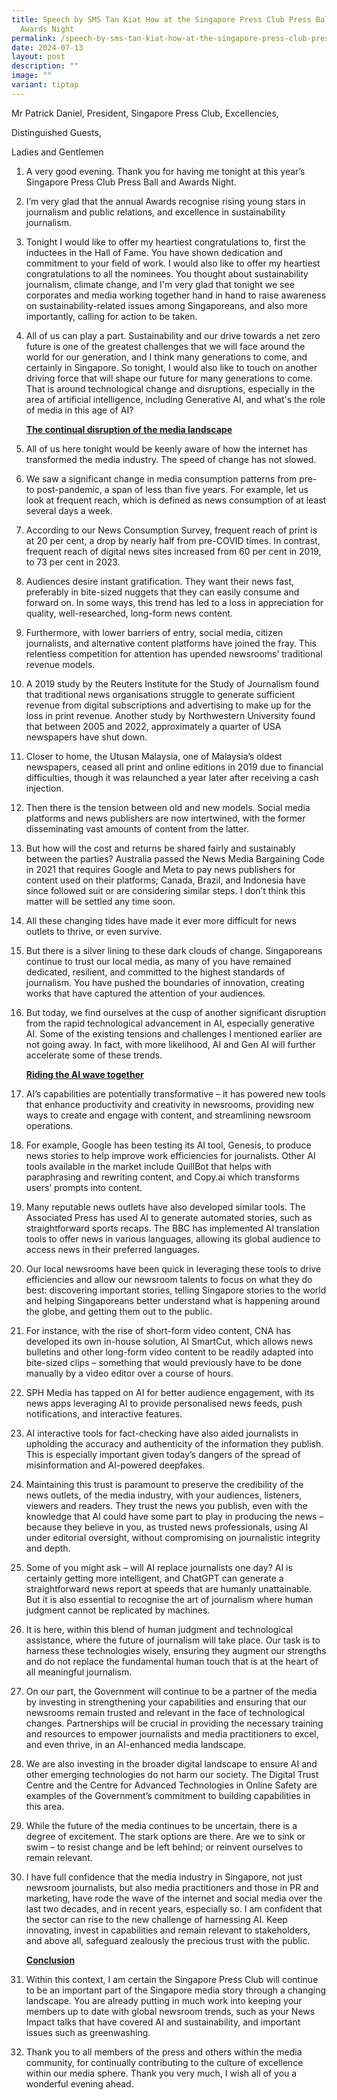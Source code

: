 ```yaml
---
title: Speech by SMS Tan Kiat How at the Singapore Press Club Press Ball and
  Awards Night
permalink: /speech-by-sms-tan-kiat-how-at-the-singapore-press-club-press-ball-and-awards-night/
date: 2024-07-13
layout: post
description: ""
image: ""
variant: tiptap
---
```

<p>Mr Patrick Daniel, President, Singapore Press Club, Excellencies,</p>
<p>Distinguished Guests,</p>
<p>Ladies and Gentlemen</p>
<ol data-tight="true" class="tight">
<li>
<p>A very good evening. Thank you for having me tonight at this year’s Singapore
Press Club Press Ball and Awards Night.</p>
<p></p>
</li>
<li>
<p>I’m very glad that the annual Awards recognise rising young stars in journalism
and public relations, and excellence in sustainability journalism.</p>
<p></p>
</li>
<li>
<p>Tonight I would like to offer my heartiest congratulations to, first the
inductees in the Hall of Fame. You have shown dedication and commitment
to your field of work. I would also like to offer my heartiest congratulations
to all the nominees. You thought about sustainability journalism, climate
change, and I'm very glad that tonight we see corporates and media working
together hand in hand to raise awareness on sustainability-related issues
among Singaporeans, and also more importantly, calling for action to be
taken.</p>
<p></p>
</li>
<li>
<p>All of us can play a part. Sustainability and our drive towards a net
zero future is one of the greatest challenges that we will face around
the world for our generation, and I think many generations to come, and
certainly in Singapore. So tonight, I would also like to touch on another
driving force that will shape our future for many generations to come.
That is around technological change and disruptions, especially in the
area of artificial intelligence, including Generative AI, and what's the
role of media in this age of AI?</p>
<p></p>
<p><strong><u>The continual disruption of the media landscape</u></strong>
</p>
<p></p>
</li>
<li>
<p>All of us here tonight would be keenly aware of how the internet has transformed
the media industry. The speed of change has not slowed.</p>
<p></p>
</li>
<li>
<p>We saw a significant change in media consumption patterns from pre- to
post-pandemic, a span of less than five years. For example, let us look
at frequent reach, which is defined as news consumption of at least several
days a week.</p>
<p></p>
</li>
<li>
<p>According to our News Consumption Survey, frequent reach of print is at
20 per cent, a drop by nearly half from pre-COVID times. In contrast, frequent
reach of digital news sites increased from 60 per cent in 2019, to 73 per
cent in 2023.</p>
<p></p>
</li>
<li>
<p>Audiences desire instant gratification. They want their news fast, preferably
in bite-sized nuggets that they can easily consume and forward on. In some
ways, this trend has led to a loss in appreciation for quality, well-researched,
long-form news content.</p>
<p></p>
</li>
<li>
<p>Furthermore, with lower barriers of entry, social media, citizen journalists,
and alternative content platforms have joined the fray. This relentless
competition for attention has upended newsrooms’ traditional revenue models.</p>
<p></p>
</li>
<li>
<p>A 2019 study by the Reuters Institute for the Study of Journalism found
that traditional news organisations struggle to generate sufficient revenue
from digital subscriptions and advertising to make up for the loss in print
revenue. Another study by Northwestern University found that between 2005
and 2022, approximately a quarter of USA newspapers have shut down.</p>
<p></p>
</li>
<li>
<p>Closer to home, the Utusan Malaysia, one of Malaysia’s oldest newspapers,
ceased all print and online editions in 2019 due to financial difficulties,
though it was relaunched a year later after receiving a cash injection.</p>
<p></p>
</li>
<li>
<p>Then there is the tension between old and new models. Social media platforms
and news publishers are now intertwined, with the former disseminating
vast amounts of content from the latter.</p>
<p></p>
</li>
<li>
<p>But how will the cost and returns be shared fairly and sustainably between
the parties? Australia passed the News Media Bargaining Code in 2021 that
requires Google and Meta to pay news publishers for content used on their
platforms; Canada, Brazil, and Indonesia have since followed suit or are
considering similar steps. I don’t think this matter will be settled any
time soon.</p>
<p></p>
</li>
<li>
<p>All these changing tides have made it ever more difficult for news outlets
to thrive, or even survive.</p>
<p></p>
</li>
<li>
<p>But there is a silver lining to these dark clouds of change. Singaporeans
continue to trust our local media, as many of you have remained dedicated,
resilient, and committed to the highest standards of journalism. You have
pushed the boundaries of innovation, creating works that have captured
the attention of your audiences.</p>
<p></p>
</li>
<li>
<p>But today, we find ourselves at the cusp of another significant disruption
from the rapid technological advancement in AI, especially generative AI.
Some of the existing tensions and challenges I mentioned earlier are not
going away. In fact, with more likelihood, AI and Gen AI will further accelerate
some of these trends.</p>
<p></p>
<p><strong><u>Riding the AI wave together</u></strong>
</p>
<p></p>
</li>
<li>
<p>AI’s capabilities are potentially transformative – it has powered new
tools that enhance productivity and creativity in newsrooms, providing
new ways to create and engage with content, and streamlining newsroom operations.</p>
<p></p>
</li>
<li>
<p>For example, Google has been testing its AI tool, Genesis, to produce
news stories to help improve work efficiencies for journalists. Other AI
tools available in the market include QuillBot that helps with paraphrasing
and rewriting content, and Copy.ai which transforms users’ prompts into
content.</p>
<p></p>
</li>
<li>
<p>Many reputable news outlets have also developed similar tools. The Associated
Press has used AI to generate automated stories, such as straightforward
sports recaps. The BBC has implemented AI translation tools to offer news
in various languages, allowing its global audience to access news in their
preferred languages.</p>
<p></p>
</li>
<li>
<p>Our local newsrooms have been quick in leveraging these tools to drive
efficiencies and allow our newsroom talents to focus on what they do best:
discovering important stories, telling Singapore stories to the world and
helping Singaporeans better understand what is happening around the globe,
and getting them out to the public.</p>
<p></p>
</li>
<li>
<p>For instance, with the rise of short-form video content, CNA has developed
its own in-house solution, AI SmartCut, which allows news bulletins and
other long-form video content to be readily adapted into bite-sized clips
– something that would previously have to be done manually by a video editor
over a course of hours.</p>
<p></p>
</li>
<li>
<p>SPH Media has tapped on AI for better audience engagement, with its news
apps leveraging AI to provide personalised news feeds, push notifications,
and interactive features.</p>
<p></p>
</li>
<li>
<p>AI interactive tools for fact-checking have also aided journalists in
upholding the accuracy and authenticity of the information they publish.
This is especially important given today’s dangers of the spread of misinformation
and AI-powered deepfakes.</p>
<p></p>
</li>
<li>
<p>Maintaining this trust is paramount to preserve the credibility of the
news outlets, of the media industry, with your audiences, listeners, viewers
and readers. They trust the news you publish, even with the knowledge that
AI could have some part to play in producing the news – because they believe
in you, as trusted news professionals, using AI under editorial oversight,
without compromising on journalistic integrity and depth.</p>
<p></p>
</li>
<li>
<p>Some of you might ask – will AI replace journalists one day? AI is certainly
getting more intelligent, and ChatGPT can generate a straightforward news
report at speeds that are humanly unattainable. But it is also essential
to recognise the art of journalism where human judgment cannot be replicated
by machines.</p>
<p></p>
</li>
<li>
<p>It is here, within this blend of human judgment and technological assistance,
where the future of journalism will take place. Our task is to harness
these technologies wisely, ensuring they augment our strengths and do not
replace the fundamental human touch that is at the heart of all meaningful
journalism.</p>
<p></p>
</li>
<li>
<p>On our part, the Government will continue to be a partner of the media
by investing in strengthening your capabilities and ensuring that our newsrooms
remain trusted and relevant in the face of technological changes. Partnerships
will be crucial in providing the necessary training and resources to empower
journalists and media practitioners to excel, and even thrive, in an AI-enhanced
media landscape.</p>
<p></p>
</li>
<li>
<p>We are also investing in the broader digital landscape to ensure AI and
other emerging technologies do not harm our society. The Digital Trust
Centre and the Centre for Advanced Technologies in Online Safety are examples
of the Government’s commitment to building capabilities in this area.</p>
<p></p>
</li>
<li>
<p>While the future of the media continues to be uncertain, there is a degree
of excitement. The stark options are there. Are we to sink or swim – to
resist change and be left behind; or reinvent ourselves to remain relevant.</p>
<p></p>
</li>
<li>
<p>I have full confidence that the media industry in Singapore, not just
newsroom journalists, but also media practitioners and those in PR and
marketing, have rode the wave of the internet and social media over the
last two decades, and in recent years, especially so. I am confident that
the sector can rise to the new challenge of harnessing AI. Keep innovating,
invest in capabilities and remain relevant to stakeholders, and above all,
safeguard zealously the precious trust with the public.</p>
<p></p>
<p><strong><u>Conclusion</u></strong>
</p>
<p></p>
</li>
<li>
<p>Within this context, I am certain the Singapore Press Club will continue
to be an important part of the Singapore media story through a changing
landscape. You are already putting in much work into keeping your members
up to date with global newsroom trends, such as your News Impact talks
that have covered AI and sustainability, and important issues such as greenwashing.</p>
<p></p>
</li>
<li>
<p>Thank you to all members of the press and others within the media community,
for continually contributing to the culture of excellence within our media
sphere. Thank you very much, I wish all of you a wonderful evening ahead.</p>
</li>
</ol>
<p></p>